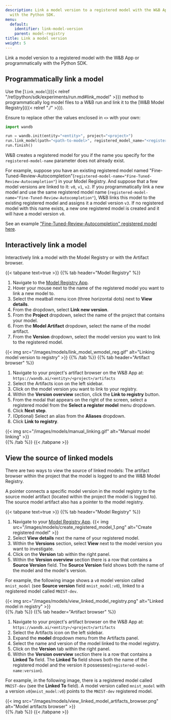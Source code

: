 ```yaml
---
description: Link a model version to a registered model with the W&B App or programmatically
  with the Python SDK.
menu:
  default:
    identifier: link-model-version
    parent: model-registry
title: Link a model version
weight: 5
---
```



Link a model version to a registered model with the W&B App or programmatically with the Python SDK.

## Programmatically link a model

Use the [`link_model`]({{< relref "/ref/python/sdk/experiments/run.md#link_model" >}}) method to programmatically log model files to a W&B run and link it to the [W&B Model Registry]({{< relref "./" >}}). 

Ensure to replace other the values enclosed in `<>` with your own:

```python
import wandb

run = wandb.init(entity="<entity>", project="<project>")
run.link_model(path="<path-to-model>", registered_model_name="<registered-model-name>")
run.finish()
```

W&B creates a registered model for you if the name you specify for the `registered-model-name` parameter does not already exist. 

For example, suppose you have an existing registered model named "Fine-Tuned-Review-Autocompletion"(`registered-model-name="Fine-Tuned-Review-Autocompletion"`) in your Model Registry. And suppose that a few model versions are linked to it: `v0`, `v1`, `v2`. If you programmatically link a new model and use the same registered model name (`registered-model-name="Fine-Tuned-Review-Autocompletion"`), W&B links this model to the existing registered model and assigns it a model version `v3`. If no registered model with this name exists, a new one registered model is created and it will have a model version `v0`.

See an example ["Fine-Tuned-Review-Autocompletion" registered model here](https://wandb.ai/reviewco/registry/model?selectionPath=reviewco%2Fmodel-registry%2FFinetuned-Review-Autocompletion&view=all-models).

## Interactively link a model
Interactively link a model with the Model Registry or with the Artifact browser.

{{< tabpane text=true >}}
  {{% tab header="Model Registry" %}}
1. Navigate to the [Model Registry App](https://wandb.ai/registry/model).
2. Hover your mouse next to the name of the registered model you want to link a new model to. 
3. Select the meatball menu icon (three horizontal dots) next to  **View details**.
4. From the dropdown, select **Link new version**.
5. From the **Project** dropdown, select the name of the project that contains your model. 
6. From the **Model Artifact** dropdown, select the name of the model artifact. 
7. From the **Version** dropdown, select the model version you want to link to the registered model.

{{< img src="/images/models/link_model_wmodel_reg.gif" alt="Linking model version to registry" >}}
  {{% /tab %}}
  {{% tab header="Artifact browser" %}}
1. Navigate to your project's artifact browser on the W&B App at: `https://wandb.ai/<entity>/<project>/artifacts`
2. Select the Artifacts icon on the left sidebar.
3. Click on the model version you want to link to your registry.
4. Within the **Version overview** section, click the **Link to registry** button.
5. From the modal that appears on the right of the screen, select a registered model from the **Select a register model** menu dropdown. 
6. Click **Next step**.
7. (Optional) Select an alias from the **Aliases** dropdown. 
8. Click **Link to registry**. 

{{< img src="/images/models/manual_linking.gif" alt="Manual model linking" >}}  
  {{% /tab %}}
{{< /tabpane >}}



## View the source of linked models

There are two ways to view the source of linked models: The artifact browser within the project that the model is logged to and the W&B Model Registry.

A pointer connects a specific model version in the model registry to the source model artifact (located within the project the model is logged to). The source model artifact also has a pointer to the model registry.

{{< tabpane text=true >}}
  {{% tab header="Model Registry" %}}
1. Navigate to your [Model Registry App](https://wandb.ai/registry/model).
{{< img src="/images/models/create_registered_model_1.png" alt="Create registered model" >}}
2. Select **View details** next the name of your registered model.
3. Within the **Versions** section, select **View** next to the model version you want to investigate.
4. Click on the **Version** tab within the right panel.
5. Within the **Version overview** section there is a row that contains a **Source Version** field. The **Source Version** field shows both the name of the model and the model's version.

For example, the following image shows a `v0` model version called `mnist_model` (see **Source version** field `mnist_model:v0`), linked to a registered model called `MNIST-dev`.

{{< img src="/images/models/view_linked_model_registry.png" alt="Linked model in registry" >}}  
  {{% /tab %}}
  {{% tab header="Artifact browser" %}}
1. Navigate to your project's artifact browser on the W&B App at: `https://wandb.ai/<entity>/<project>/artifacts`
2. Select the Artifacts icon on the left sidebar.
3. Expand the **model** dropdown menu from the Artifacts panel.
4. Select the name and version of the model linked to the model registry.
5. Click on the **Version** tab within the right panel.
6. Within the **Version overview** section there is a row that contains a **Linked To** field. The **Linked To** field shows both the name of the registered model and the version it possesses(`registered-model-name:version`). 

For example, in the following image, there is a registered model called `MNIST-dev` (see the **Linked To** field). A model version called `mnist_model` with a version `v0`(`mnist_model:v0`) points to the `MNIST-dev` registered model.


{{< img src="/images/models/view_linked_model_artifacts_browser.png" alt="Model artifacts browser" >}}  
  {{% /tab %}}
{{< /tabpane >}}
